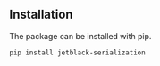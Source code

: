 ## Installation

The package can be installed with pip.

```bash
pip install jetblack-serialization
```
